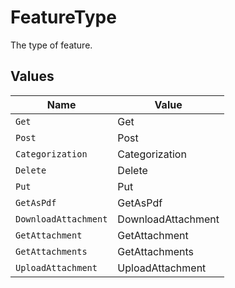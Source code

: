 # FeatureType

The type of feature.


## Values

| Name                 | Value                |
| -------------------- | -------------------- |
| `Get`                | Get                  |
| `Post`               | Post                 |
| `Categorization`     | Categorization       |
| `Delete`             | Delete               |
| `Put`                | Put                  |
| `GetAsPdf`           | GetAsPdf             |
| `DownloadAttachment` | DownloadAttachment   |
| `GetAttachment`      | GetAttachment        |
| `GetAttachments`     | GetAttachments       |
| `UploadAttachment`   | UploadAttachment     |